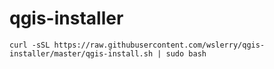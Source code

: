 # qgis-installer

```shell
curl -sSL https://raw.githubusercontent.com/wslerry/qgis-installer/master/qgis-install.sh | sudo bash
```
